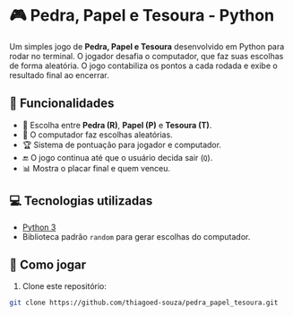 # 🎮 Pedra, Papel e Tesoura - Python

Um simples jogo de **Pedra, Papel e Tesoura** desenvolvido em Python para rodar no terminal. O jogador desafia o computador, que faz suas escolhas de forma aleatória. O jogo contabiliza os pontos a cada rodada e exibe o resultado final ao encerrar.

## 🚀 Funcionalidades

- 🎲 Escolha entre **Pedra (R)**, **Papel (P)** e **Tesoura (T)**.
- 🤖 O computador faz escolhas aleatórias.
- 🏆 Sistema de pontuação para jogador e computador.
- 🔚 O jogo continua até que o usuário decida sair (`Q`).
- 📊 Mostra o placar final e quem venceu.

## 💻 Tecnologias utilizadas

- [Python 3](https://www.python.org/)
- Biblioteca padrão `random` para gerar escolhas do computador.

## 🎯 Como jogar

1. Clone este repositório:

```bash
git clone https://github.com/thiagoed-souza/pedra_papel_tesoura.git

